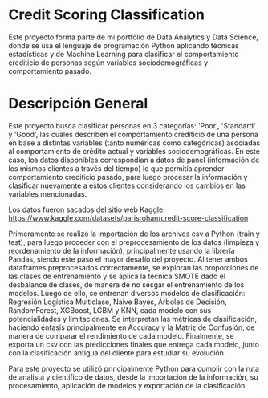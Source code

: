 # Credit Scoring Classification
Este proyecto forma parte de mi portfolio de Data Analytics y Data Science, donde se usa el lenguaje de programación Python aplicando técnicas estadísticas y de Machine Learning para clasificar el comportamiento crediticio de personas según variables sociodemográficas y comportamiento pasado.

# Descripción General 
Este proyecto busca clasificar personas en 3 categorías: 'Poor', 'Standard' y 'Good', las cuales describen el comportamiento crediticio de una persona en base a distintas variables (tanto numéricas como categóricas) asociadas al comportamiento de crédito actual y variables sociodemográficas. En este caso, los datos disponibles correspondían a datos de panel (información de los mismos clientes a través del tiempo) lo que permitía aprender comportamiento crediticio pasado, para luego procesar la información y clasificar nuevamente a estos clientes considerando los cambios en las variables mencionadas.

Los datos fueron sacados del sitio web Kaggle: https://www.kaggle.com/datasets/parisrohan/credit-score-classification

Primeramente se realizó la importación de los archivos csv a Python (train y test), para luego proceder con el preprocesamiento de los datos (limpieza y reordenamiento de la información), principalmente usando la librería Pandas, siendo este paso el mayor desafío del proyecto. Al tener ambos dataframes preprocesados correctamente, se exploran las proporciones de las clases de entrenamiento y se aplica la técnica SMOTE dado el desbalance de clases, de manera de no sesgar el entrenamiento de los modelos. Luego de ello, se entrenan diversos modelos de clasificación: Regresión Logística Multiclase, Naive Bayes, Árboles de Decisión, RandomForest, XGBoost, LGBM y KNN, cada modelo con sus potencialidades y limitaciones. Se interpretan las métricas de clasificación, haciendo énfasis principalmente en Accuracy y la Matriz de Confusión, de manera de comparar el rendimiento de cada modelo. Finalmente, se exporta un csv con las predicciones finales que entrega cada modelo, junto con la clasificación antigua del cliente para estudiar su evolución.

Para este proyecto se utilizó principalmente Python para cumplir con la ruta de analista y científico de datos, desde la importación de la información, su procesamiento, aplicación de modelos y exportación de la clasificación.
